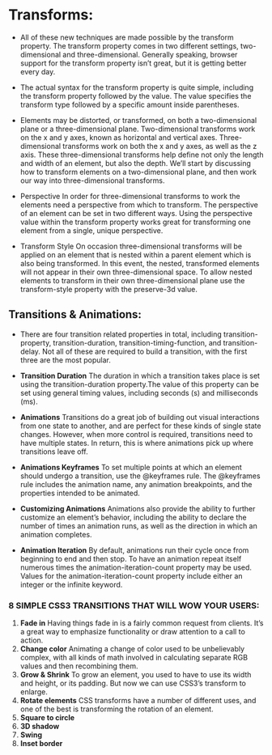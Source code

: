 # Transforms:

- All of these new techniques are made possible by the transform property. The transform property comes in two
  different settings, two-dimensional and three-dimensional. Generally speaking, browser support for the transform 
  property isn’t great, but it is getting better every day.

- The actual syntax for the transform property is quite simple, including the transform property followed by the value. 
  The value specifies the transform type followed by a specific amount inside parentheses.


- Elements may be distorted, or transformed, on both a two-dimensional plane or a three-dimensional plane. Two-dimensional
  transforms work on the x and y axes, known as horizontal and vertical axes. Three-dimensional transforms work on both
  the x and y axes, as well as the z axis. These three-dimensional transforms help define not only the length and width of 
  an element, but also the depth. We’ll start by discussing how to transform elements on a two-dimensional plane, and then 
  work our way into three-dimensional transforms.

- Perspective In order for three-dimensional transforms to work the elements need a perspective from which to transform. 
  The perspective of an element can be set in two different ways. Using the perspective value within the transform property
  works great for transforming one element from a single, unique perspective.


- Transform Style On occasion three-dimensional transforms will be applied on an element that is nested within a parent element 
  which is also being transformed. In this event, the nested, transformed elements will not appear in their own three-dimensional space. 
  To allow nested elements to transform in their own three-dimensional plane use the transform-style property with the preserve-3d value.

## Transitions & Animations:

- There are four transition related properties in total, including transition-property, transition-duration, transition-timing-function, 
  and transition-delay. Not all of these are required to build a transition, with the first three are the most popular.

- **Transition Duration** The duration in which a transition takes place is set using the transition-duration property.The value of this
  property can be set using general timing values, including seconds (s) and milliseconds (ms).
 
- **Animations** Transitions do a great job of building out visual interactions from one state to another, and are perfect for these kinds
  of single state changes. However, when more control is required, transitions need to have multiple states. In return, this is where 
  animations pick up where transitions leave off.

- **Animations Keyframes** To set multiple points at which an element should undergo a transition, use the @keyframes rule. The @keyframes 
  rule includes the animation name, any animation breakpoints, and the properties intended to be animated.

- **Customizing Animations** Animations also provide the ability to further customize an element’s behavior, including the ability to declare 
  the number of times an animation runs, as well as the direction in which an animation completes.

- **Animation Iteration** By default, animations run their cycle once from beginning to end and then stop. To have an animation repeat itself 
  numerous times the animation-iteration-count property may be used. Values for the animation-iteration-count property include either an integer
  or the infinite keyword.

### 8 SIMPLE CSS3 TRANSITIONS THAT WILL WOW YOUR USERS:

1. **Fade in** Having things fade in is a fairly common request from clients. It’s a great way to emphasize functionality or draw attention to a call to action.
2. **Change color** Animating a change of color used to be unbelievably complex, with all kinds of math involved in calculating separate RGB values and then 
   recombining them. 
3. **Grow & Shrink** To grow an element, you used to have to use its width and height, or its padding. But now we can use CSS3’s transform to enlarge.
4. **Rotate elements** CSS transforms have a number of different uses, and one of the best is transforming the rotation of an element. 
5. **Square to circle**
6. **3D shadow**
7. **Swing**
8. **Inset border**
